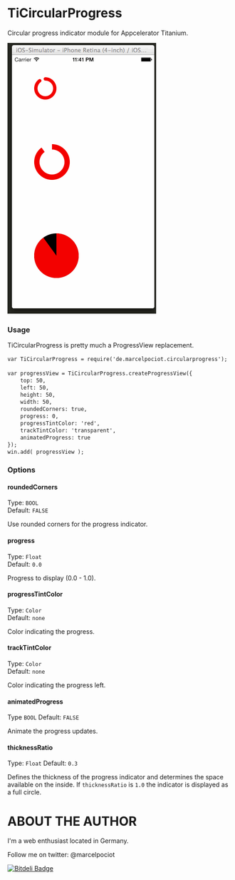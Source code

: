 TiCircularProgress
===========================================


Circular progress indicator module for Appcelerator Titanium.

<img src="images/demo.gif" />

### Usage

TiCircularProgress is pretty much a ProgressView replacement.

	var TiCircularProgress = require('de.marcelpociot.circularprogress');

	var progressView = TiCircularProgress.createProgressView({
		top: 50,
		left: 50,
		height: 50,
		width: 50,
		roundedCorners: true,
		progress: 0,
		progressTintColor: 'red',
		trackTintColor: 'transparent',
		animatedProgress: true
	});
	win.add( progressView );
	

### Options


#### roundedCorners

Type: `BOOL`  
Default: `FALSE`

Use rounded corners for the progress indicator.

#### progress

Type: `Float`  
Default: `0.0`

Progress to display (0.0 - 1.0).

#### progressTintColor

Type: `Color`  
Default: `none`

Color indicating the progress.


#### trackTintColor

Type: `Color`  
Default: `none`

Color indicating the progress left.

#### animatedProgress

Type `BOOL`
Default: `FALSE`

Animate the progress updates.

#### thicknessRatio 

Type: `Float`
Default: `0.3`

Defines the thickness of the progress indicator and determines the space available on the inside.
If `thicknessRatio` is `1.0` the indicator is displayed as a full circle.

ABOUT THE AUTHOR
========================
I'm a web enthusiast located in Germany.

Follow me on twitter: @marcelpociot

[![Bitdeli Badge](https://d2weczhvl823v0.cloudfront.net/mpociot/ticircularprogress/trend.png)](https://bitdeli.com/free "Bitdeli Badge")

